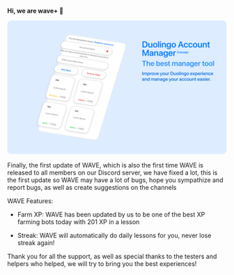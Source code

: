 **Hi, we are wave+ 👋**
<p align="center">
  <img src="https://raw.githubusercontent.com/trywave/.github/refs/heads/main/WAVE/ASSET/concept-rounded.png" alt="CONCEPT">
</p>

Finally, the first update of WAVE, which is also the first time WAVE is released to all members on our Discord server, we have fixed a lot, this is the first update so WAVE may have a lot of bugs, hope you sympathize and report bugs, as well as create suggestions on the channels

WAVE Features:

- Farm XP: WAVE has been updated by us to be one of the best XP farming bots today with 201 XP in a lesson

- Streak: WAVE will automatically do daily lessons for you, never lose streak again!

Thank you for all the support, as well as special thanks to the testers and helpers who helped, we will try to bring you the best experiences!
